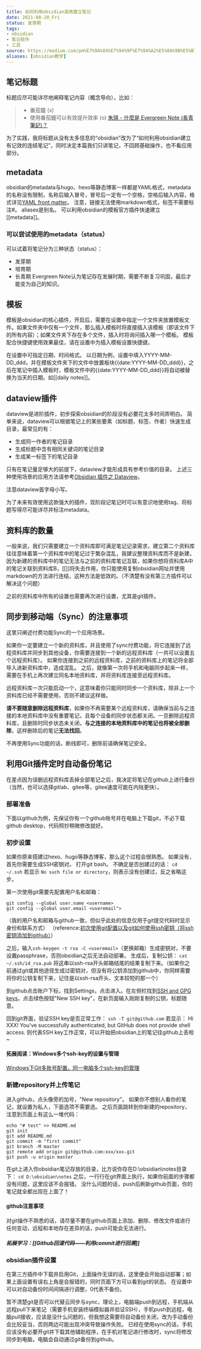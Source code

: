 ```yaml
---
title: 如何利用obsidian高效建立笔记
date: 2021-08-20_Fri
status: 发芽期
tags: 
- obsidian 
- 笔记软件 
- 工具
source: https://medium.com/pm%E7%9A%84%E7%94%9F%E7%94%A2%E5%8A%9B%E5%B7%A5%E5%85%B7%E7%AE%B1/obsidian-%E4%BD%BF%E7%94%A8%E6%95%99%E5%AD%B8-%E5%9F%BA%E7%A4%8E%E7%AF%87-05-%E5%A6%82%E4%BD%95%E8%AA%BF%E6%95%B4-obsidian-app-%E8%A8%AD%E5%AE%9A%E6%AA%94-6ed8d168ae0e
aliases: [obsidian教学]
---
```

## 笔记标题
标题应尽可能详尽地阐释笔记内容（概念导向），比如：
>-   番茄鐘 (x)
>-   使用番茄鐘可以有效提升效率 (o)
>[朱琪 - 什麼是 Evergreen Note (長青筆記)？](https://medium.com/pm%E7%9A%84%E7%94%9F%E7%94%A2%E5%8A%9B%E5%B7%A5%E5%85%B7%E7%AE%B1/%E4%BB%80%E9%BA%BC%E6%98%AF-evergreen-note-%E9%95%B7%E9%9D%92%E7%AD%86%E8%A8%98-5f0b2c7b6547)

为了实践，我将标题从没有太多信息的“obsidian”改为了“如何利用obsidian建立有记效的连结笔记”，同时决定本篇我们只讲笔记，不回顾基础操作，也不看应用部分。

## metadata
obsidian的metadata与hugo、hexo等静态博客一样都是YAML格式，metadata的名称没有限制，名称后输入冒号，冒号后一定有一个空格，空格后输入内容，格式详见[YAML front matter](obsidian://open?vault=Obsidian%20Help&file=Advanced%20topics%2FYAML%20front%20matter)。
注意，链接无法使用markdown格式，标签不需要标注#。
aliases是别名。
可以利用obsidian的模板官方插件快速建立[[metadata]]。

### 可以尝试使用的metadata（status）
可以试着将笔记分为三种状态（status）：
- 发芽期
- 培育期
- 长青期
Evergreen Note认为笔记存在发展时期，需要不断复习巩固，最后才能变为自己的知识。

## 模板
模板是obsidian的核心插件，开启后，需要在设置中指定一个文件夹放置模板文件。如果文件夹中仅有一个文件，那么插入模板时将直接插入该模板（即该文件下的所有内容）；如果文件夹下存在多个文件，插入时将询问插入哪一个模板。
模板配合快捷键使用效果最佳，请在设置中为插入模板设置快捷键。

在设置中可指定日期、时间格式。
以日期为例，设置中填入YYYY-MM-DD_ddd，并在模板文件夹下的文件中放置板块{{date:YYYY-MM-DD_ddd}}，之后在笔记中插入模板时，模板文件中的{{date:YYYY-MM-DD_ddd}}将自动被替换为当天的日期。如[[daily notes]]。

## dataview插件
dataview是进阶插件，初步探索obsidian的阶段没有必要花太多时间弄明白。
简单来说，dataview可以根据笔记上的某些要素（如标题、标签、作者）快速生成目录，最常见的有：

- 生成同一作者的笔记目录
- 生成标题中含有相同关键词的笔记目录
- 生成某一标签下的笔记目录

只有在笔记量足够大的前提下，dataview才能形成具有参考价值的目录。
上述三种使用场景的应用方法请参考[Obsidian 插件之 Dataview](https://sspai.com/post/68183)。

注意dataview首字母小写。

为了未来有效使用这款强大的插件，现阶段记笔记时可以有意识地使用tag、将标题写得尽可能详尽并标注metadata。

## 资料库的数量
一般来说，我们只需要建立一个资料库即可满足笔记记录需求，建立第二个资料库往往意味着第一个资料库中的笔记过于繁杂混乱，我建议整理资料库而不是新建，因为新建的资料库中的笔记无法与之前的资料库笔记互联，如果你想将资料库A中的笔记关联到资料库B，[[]]将失去作用，你只能使用复制obsidian网址并使用markdown的方法进行连结，这种方法是低效的。（不清楚有没有第三方插件可以解决这个问题）

之前的资料库中所有的设置也需要再次进行设置，尤其是git插件。

## 同步到移动端（Sync）的注意事项
这里只阐述付费功能Sync的一个应用场景。

如果你一定要建立一个新的资料库，并且使用了sync付费功能，将它连接到了远程资料库并同步到其他设备，你需要连接到一个新的远程资料库（一共可以设置五个远程资料库）。
如果你连接到之前的远程资料库，之前的资料库上的笔记将全部导入进新资料库中，造成混乱。
之后，就像第一次将手机和电脑同步起来一样，需要在手机上再次建立同名本地资料库，并将资料库连接至远程资料库。

远程资料库一次只能启动一个，这意味着你只能同时同步一个资料库，除非上一个资料库已经不需要使用，否则不建议这样做。

**请不要随意删除远程资料库**，如果你不再需要某个远程资料库，请确保当前与之连接的本地资料库中没有重要笔记，且每个设备的同步状态都关闭。一旦删除远程资料库，且删除时同步状态未关闭，**与之连接的本地资料库中的笔记也将被全部删除**，这样删除后的笔记**无法找回**。

不再使用Sync功能的话，断线即可，删除前请确保笔记安全。

## 利用Git插件定时自动备份笔记
在差点因为误删远程资料库丢掉全部笔记之后，我决定将笔记在github上进行备份（当然，也可以选择gitlab、gitee等，gitee速度可能在内陆更快）。

### 部署准备
下面以github为例，先保证你有一个github账号并在电脑上下载git，不必下载github desktop，代码照抄稍微修改就好。

### 初步设置
如果你原来搭建过hexo、hugo等静态博客，那么这个过程会很熟悉。
如果没有，首先你需要生成SSH密钥对。
打开git bash。
不确定是否创建过的话：
`cd ~/.ssh`
若显示 `No such file or directory`，则表示没有创建过，反之省略这步。

第一次使用git需要先配置用户名和邮箱：
```
git config --global user.name <username>
git config --global user.email <useremail">
```
（我的用户名和邮箱与github一致，但似乎此处的信息仅用于git提交代码时显示身份和联系方式）
（reference:[初次使用git配置以及git如何使用ssh密钥（将ssh密钥添加到github）](https://www.cnblogs.com/superGG1990/p/6844952.html)）

之后，输入`ssh-keygen -t rsa -C <useremail>`（更换邮箱）生成密钥对，不要设置passphrase，否则obsidian之后无法自动部署。
生成后，复制公钥：
`cat ~/.ssh/id_rsa.pub`
将这串以ssh-rsa开头邮箱结尾的结果复制下来。（如果你之前通过git或其他途径生成过密钥对，但没有将公钥添加到github中，你同样需要将你的公钥复制下来，记住是以ssh-rsa开头、文本较短的那一个）

到github点击账户下标，找到Settings，点击进入。在左侧栏找到[SSH and GPG keys](https://github.com/settings/keys)，点击绿色按钮"New SSH key"，在新页面输入刚刚复制的公钥，标题随意。

回到git界面，验证SSH key是否正常工作：
`ssh -T git@github.com`
若显示：
Hi XXX! You've successfully authenticated, but GitHub does not provide shell access.
则代表SSH key工作正常，可以开始把obsidian上的笔记往github上丢啦~

#### 拓展阅读：Windows多个ssh-key的设置与管理
[Windows下Git多账号配置，同一电脑多个ssh-key的管理](https://www.cnblogs.com/popfisher/p/5731232.html)

### 新建repository并上传笔记
进入github，点头像旁的加号，"New repository"。
如果你不想别人看你的笔记，就设置为私人，下面选项不需要选。
之后页面跳转到你新建的repository，注意到页面上有这么一堆代码：
```
echo "# test" >> README.md
git init
git add README.md
git commit -m "first commit"
git branch -M master
git remote add origin git@github.com:xxx/xxx.git
git push -u origin master
```

在git上进入你obsidian笔记存放的目录，比方说你存在D:\obsidian\notes目录下：
`cd D:\obsidian\notes`
之后，一行行在git界面上执行，如果你前面的步骤都没有问题，这里应该不会报错。
没什么问题的话，push后刷新github页面，你的笔记就全都出现在上面了！

#### github注意事项
对git操作不熟悉的话，请尽量不要在github页面上添加、删除、修改文件或进行任何变动，远程和本地存在差异的话，push可能会无法进行。

##### 拓展学习：[[Github回滚代码——利用commit进行回溯]]

### obsidian插件设置
在第三方插件中下载并启用Git，上面操作无误的话，这里便会开始自动部署；如果上面设置有误右上角是会报错的，同时页面下方可以看到git的状态。
在设置中可以对自动备份时间间隔进行调整，0代表不备份。

暂不清楚git是否可以代替云同步与sync，理论上，电脑端push到远程，手机端从远程pull下来笔记（需要手机安装终端模拟器并验证SSH），手机push到远程，电脑pull接收，应该是没什么问题的，但我想这需要将自动备份关闭，改为手动备份会比较妥当，否则两边可能出现冲突导致操作失败。
已经在使用sync的话，手机应该没有必要开git并下载其他辅助程序，在手机对笔记进行修改时，sync将修改同步到电脑，电脑会自动通过git备份到github。





